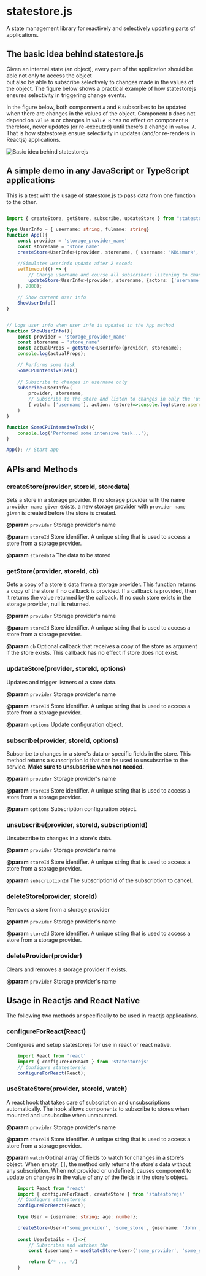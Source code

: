 # statestore.js
A state management library for reactively and selectively updating parts of applications.

## The basic idea behind statestore.js    
Given an internal state (an object), every part of the application should be able not only to access the object  
but also be able to subscribe selectively to changes made in the values of the object. The figure below shows a practical 
example of how statestorejs ensures selectivity in triggering change events.     

In the figure below, both componnent `A` and `B` subscribes to be updated when there are changes in the values of the object. 
Component `B` does not depend on `value B` or changes in `value B` has no effect on component `B` therefore, never updates (or re-executed) 
until there's a change in `value A`. That is how statestorejs ensure selectivity in updates (and/or re-renders in Reactjs) applications.   

![Basic idea behind statestorejs](./files/figure3.png)

## A simple demo in any JavaScript or TypeScript applications
This is a test with the usage of statestore.js to pass data from one function to the other.    

```ts

import { createStore, getStore, subscribe, updateStore } from "statestorejs";

type UserInfo = { username: string, fulname: string}
function App(){
    const provider = 'storage_provider_name'
    const storename = 'store_name'
    createStore<UserInfo>(provider, storename, { username: 'KBismark', fullname: 'Bismark Yamoah'});

    //Simulates userinfo update after 2 secods
    setTimeout(() => {
        // Change username and course all subscribers listening to changes in the 'username' field
        updateStore<UserInfo>(provider, storename, {actors: ['username'], store: {username: 'KBis'}})
    }, 2000);

    // Show current user info
    ShowUserInfo()
}


// Logs user info when user info is updated in the App method
function ShowUserInfo(){
    const provider = 'storage_provider_name'
    const storename = 'store_name'
    const actualProps = getStore<UserInfo>(provider, storename);
    console.log(actualProps);

    // Performs some task
    SomeCPUIntensiveTask() 
    
    // Subscribe to changes in username only
    subscribe<UserInfo>(
        provider, storename,
        // Subscribe to the store and listen to changes in only the 'username' field
        { watch: ['username'], action: (store)=>console.log(store.username, store.fullname) }
    )
}

function SomeCPUIntensiveTask(){
    console.log('Performed some intensive task...');
}

App(); // Start app

```


## APIs and Methods

### createStore(provider, storeId, storedata)    
 Sets a store in a storage provider. If no storage provider with the name `provider name given` exists, 
 a new storage provider with `provider name given` is created before the store is created.    

 **@param** `provider` Storage provider's name    

 **@param** `storeId` Store identifier. A unique string that is used to access a store from a storage provider.    

 **@param** `storedata` The data to be stored        


### getStore(provider, storeId, cb)    
 Gets a copy of a store's data from a storage provider. This function returns a copy of the store if no callback is provided. 
If a callback is provided, then it returns the value returned by the callback. If no such store exists in the storage provider, null is returned.    

 **@param** `provider` Storage provider's name    

 **@param** `storeId` Store identifier. A unique string that is used to access a store from a storage provider.    

 **@param** `cb` Optional callback that receives a copy of the store as argument if the store exists. This callback has no effect if store does not exist.         


### updateStore(provider, storeId, options)    
 Updates and trigger listners of a store data.    

 **@param** `provider` Storage provider's name    

 **@param** `storeId` Store identifier. A unique string that is used to access a store from a storage provider.    

 **@param** `options` Update configuration object.         

### subscribe(provider, storeId, options)    
Subscribe to changes in a store's data or specific fields in the store. This method returns a sunscription id 
that can be used to unsubscribe to the service. **Make sure to unsubscribe when not needed.**    

 **@param** `provider` Storage provider's name    

 **@param** `storeId` Store identifier. A unique string that is used to access a store from a storage provider.    

 **@param** `options` Subscription configuration object. 

 ### unsubscribe(provider, storeId, subscriptionId)    
 Unsubscribe to changes in a store's data.    

 **@param** `provider` Storage provider's name    

 **@param** `storeId` Store identifier. A unique string that is used to access a store from a storage provider.    

 **@param** `subscriptionId` The subscriptionId of the subscription to cancel.

### deleteStore(provider, storeId)    
 Removes a store from a storage provider   

 **@param** `provider` Storage provider's name    

 **@param** `storeId` Store identifier. A unique string that is used to access a store from a storage provider.        


### deleteProvider(provider)    
Clears and removes a storage provider if exists.   

 **@param** `provider` Storage provider's name    


## Usage in Reactjs and React Native
The following two methods ar specifically to be used in reactjs applications.    

### configureForReact(React)    
Configures and setup statestorejs for use in react or react native.    
```ts 
    import React from 'react'
    import { configureForReact } from 'statestorejs'
    // Configure statestorejs
    configureForReact(React);    

```     


### useStateStore(provider, storeId, watch)    
A react hook that takes care of subscription and unsubscriptions automatically. 
The hook allows components to subscribe to stores when mounted and unsubscibe when unmounted.    

 **@param** `provider` Storage provider's name    

 **@param** `storeId` Store identifier. A unique string that is used to access a store from a storage provider.    
 
 **@param** `watch` Optinal array of fields to watch for changes in a store's object. When empty, `[]`, the method 
 only returns the store's data without any subscription. When not provided or undefined, causes component to update on changes in 
 the value of any of the fields in the store's object.        

```ts 
    import React from 'react'
    import { configureForReact, createStore } from 'statestorejs'
    // Configure statestorejs
    configureForReact(React);   
    
    type User = {username: string; age: number};

    createStore<User>('some_provider', 'some_store', {username: 'John', age: 34})
    
    const UserDetails = ()=>{
        // Subscribes and watches the 
        const {username} = useStateStore<User>('some_provider', 'some_store', ['username']);

        return (/* ... */)
    }

```    

